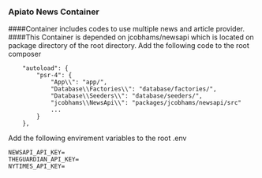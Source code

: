 ### Apiato News Container

####Container includes codes to use multiple news and article provider.
####This Container is depended on jcobhams/newsapi which is located on package directory of the root directory.
Add the following code to the root composer

```
    "autoload": {
        "psr-4": {
            "App\\": "app/",
            "Database\\Factories\\": "database/factories/",
            "Database\\Seeders\\": "database/seeders/",
            "jcobhams\\NewsApi\\": "packages/jcobhams/newsapi/src"
            ...
        }
    },
```
Add the following envirement variables to the root .env

```
NEWSAPI_API_KEY=
THEGUARDIAN_API_KEY=
NYTIMES_API_KEY=
```
